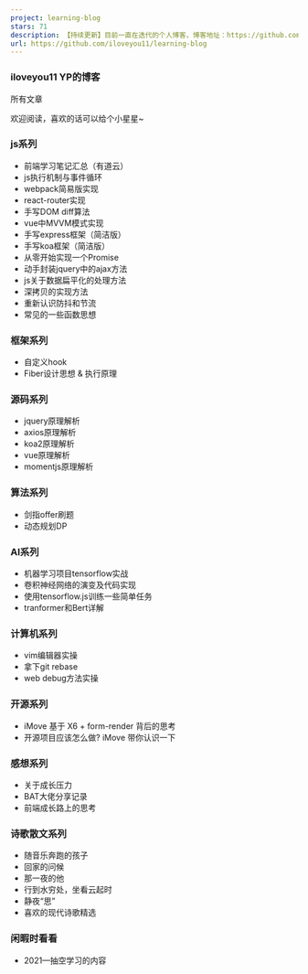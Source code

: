 ```yaml
---
project: learning-blog
stars: 71
description: 【持续更新】目前一直在迭代的个人博客，博客地址：https://github.com/iloveyou11/learning-blog
url: https://github.com/iloveyou11/learning-blog
---
```


### iloveyou11 YP的博客

所有文章

欢迎阅读，喜欢的话可以给个小星星~

### js系列

-   前端学习笔记汇总（有道云）
-   js执行机制与事件循环
-   webpack简易版实现
-   react-router实现
-   手写DOM diff算法
-   vue中MVVM模式实现
-   手写express框架（简洁版）
-   手写koa框架（简洁版）
-   从零开始实现一个Promise
-   动手封装jquery中的ajax方法
-   js关于数据扁平化的处理方法
-   深拷贝的实现方法
-   重新认识防抖和节流
-   常见的一些函数思想

### 框架系列

-   自定义hook
-   Fiber设计思想 & 执行原理

### 源码系列

-   jquery原理解析
-   axios原理解析
-   koa2原理解析
-   vue原理解析
-   momentjs原理解析

### 算法系列

-   剑指offer刷题
-   动态规划DP

### AI系列

-   机器学习项目tensorflow实战
-   卷积神经网络的演变及代码实现
-   使用tensorflow.js训练一些简单任务
-   tranformer和Bert详解

### 计算机系列

-   vim编辑器实操
-   拿下git rebase
-   web debug方法实操

### 开源系列

-   iMove 基于 X6 + form-render 背后的思考
-   开源项目应该怎么做? iMove 带你认识一下

### 感想系列

-   关于成长压力
-   BAT大佬分享记录
-   前端成长路上的思考

### 诗歌散文系列

-   随音乐奔跑的孩子
-   回家的问候
-   那一夜的他
-   行到水穷处，坐看云起时
-   静夜“思”
-   喜欢的现代诗歌精选

### 闲暇时看看

-   2021—抽空学习的内容
